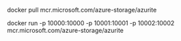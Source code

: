docker pull mcr.microsoft.com/azure-storage/azurite

docker run -p 10000:10000 -p 10001:10001 -p 10002:10002 \
    mcr.microsoft.com/azure-storage/azurite